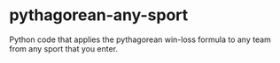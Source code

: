 # pythagorean-any-sport
Python code that applies the pythagorean win-loss formula to any team from any sport that you enter.
